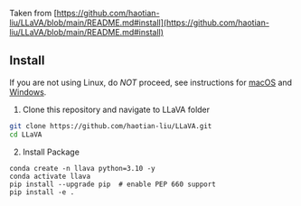 Taken from [https://github.com/haotian-liu/LLaVA/blob/main/README.md#install](https://github.com/haotian-liu/LLaVA/blob/main/README.md#install)

## Install

If you are not using Linux, do _NOT_ proceed, see instructions for [macOS](https://github.com/haotian-liu/LLaVA/blob/main/docs/macOS.md) and [Windows](https://github.com/haotian-liu/LLaVA/blob/main/docs/Windows.md).

1. Clone this repository and navigate to LLaVA folder

```bash
git clone https://github.com/haotian-liu/LLaVA.git
cd LLaVA
```

2. Install Package

```Shell
conda create -n llava python=3.10 -y
conda activate llava
pip install --upgrade pip  # enable PEP 660 support
pip install -e .
```
